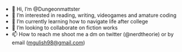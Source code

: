 - 👋 Hi, I’m @Dungeonmattster
- 👀 I’m interested in reading, writing, videogames and amature coding
- 🌱 I’m currently learning how to navigate life after college
- 💞️ I’m looking to collaborate on fiction works
- 📫 How to reach me shoot me a dm on twitter (@nerdtheorie) or by email (mgulish98@gmail.com)

<!---
Dungeonmattster/Dungeonmattster is a ✨ special ✨ repository because its `README.md` (this file) appears on your GitHub profile.
You can click the Preview link to take a look at your changes.
--->
